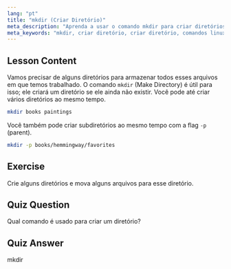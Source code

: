 ```yaml
---
lang: "pt"
title: "mkdir (Criar Diretório)"
meta_description: "Aprenda a usar o comando mkdir para criar diretórios e subdiretórios no Linux. Este tutorial para iniciantes ajuda você a organizar arquivos de forma eficiente."
meta_keywords: "mkdir, criar diretório, criar diretório, comandos linux, tutorial linux, linux para iniciantes, guia linux"
---
```


## Lesson Content

Vamos precisar de alguns diretórios para armazenar todos esses arquivos em que temos trabalhado. O comando `mkdir` (Make Directory) é útil para isso; ele criará um diretório se ele ainda não existir. Você pode até criar vários diretórios ao mesmo tempo.

```bash
mkdir books paintings
```

Você também pode criar subdiretórios ao mesmo tempo com a flag `-p` (parent).

```bash
mkdir -p books/hemmingway/favorites
```

## Exercise

Crie alguns diretórios e mova alguns arquivos para esse diretório.

## Quiz Question

Qual comando é usado para criar um diretório?

## Quiz Answer

mkdir
